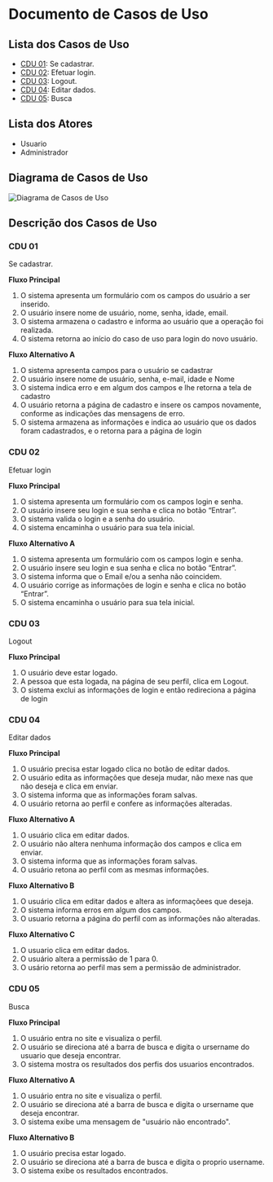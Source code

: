 # Documento de Casos de Uso

## Lista dos Casos de Uso

 - [CDU 01](#CDU-01): Se cadastrar.
 - [CDU 02](#CDU-02): Efetuar login.
 - [CDU 03](#CDU-03): Logout.
 - [CDU 04](#CDU-04): Editar dados.
 - [CDU 05](#CDU-05): Busca


## Lista dos Atores

 - Usuario
 - Administrador 

## Diagrama de Casos de Uso
![Diagrama de Casos de Uso](https://user-images.githubusercontent.com/82223070/143919962-12685e72-afef-4290-9a3d-1167b32ca1ee.jpeg)

## Descrição dos Casos de Uso

### CDU 01

Se cadastrar.

**Fluxo Principal**

1. O sistema apresenta um formulário com os campos do usuário a ser inserido.
2. O usuário insere nome de usuário, nome, senha, idade, email.
3. O sistema armazena o cadastro e informa ao usuário que a operação foi realizada.
4. O sistema retorna ao início do caso de uso para login do novo usuário. 

**Fluxo Alternativo A**

1. O sistema apresenta campos para o usuário se cadastrar 
2. O usuário insere nome de usuário, senha, e-mail, idade e Nome
3. O sistema indica erro e em algum dos campos e lhe retorna a tela de cadastro 
4. O usuário retorna a página de cadastro e insere os campos novamente, conforme as indicações das mensagens de erro.
5. O sistema armazena as informações e indica ao usuário que os dados foram cadastrados, e o retorna para a página de login

### CDU 02

Efetuar login

**Fluxo Principal**

1. O sistema apresenta um formulário com os campos login e senha.
2. O usuário insere seu login e sua senha e clica no botão “Entrar”.
3. O sistema valida o login e a senha do usuário.
4. O sistema encaminha o usuário para sua tela inicial.

**Fluxo Alternativo A**

1. O sistema apresenta um formulário com os campos login e senha.
2. O usuário insere seu login e sua senha e clica no botão “Entrar”.
3. O sistema informa que o Email e/ou a senha não coincidem.
4. O usuário corrige as informações de login e senha e clica no botão “Entrar”.
5. O sistema encaminha o usuário para sua tela inicial.


### CDU 03

Logout 

**Fluxo Principal**

1. O usuário deve estar logado.
2. A pessoa que esta logada, na página de seu perfil, clica em Logout.
3. O sistema exclui as informações de login e então redireciona a página de login


### CDU 04

Editar dados

**Fluxo Principal**

1. O usuário precisa estar logado clica no botão de editar dados.
2. O usuário edita as informações que deseja mudar, não mexe nas que não deseja e clica em enviar.
3. O sistema informa que as informações foram salvas.
4. O usuário retorna ao perfil e confere as informações alteradas.

**Fluxo Alternativo A**

1. O usuário clica em editar dados.
2. O usuário não altera nenhuma informação dos campos e clica em enviar.
3. O sistema informa que as informações foram salvas.
4. O usuário retona ao perfil com as mesmas informações.

**Fluxo Alternativo B**

1. O usuário clica em editar dados e altera as informaçõees que deseja.
2. O sistema informa erros em algum dos campos.
3. O usuario retorna a página do perfil com as informações não alteradas.

**Fluxo Alternativo C**

1. O usuario clica em editar dados.
1. O usuário altera a permissão de 1 para 0.
2. O usário retorna ao perfil mas sem a permissão de administrador.


### CDU 05

Busca

**Fluxo Principal**

1. O usuário entra no site e visualiza o perfil.
2. O usuário se direciona até a barra de busca e digita o ursername do usuario que deseja encontrar.
3. O sistema mostra os resultados dos perfis dos usuarios encontrados.

**Fluxo Alternativo A**

1. O usuário entra no site e visualiza o perfil.
2. O usuário se direciona até a barra de busca e digita o ursername que deseja encontrar.
3. O sistema exibe uma mensagem de "usuário não encontrado".

**Fluxo Alternativo B**

1. O usuário precisa estar logado.
2. O usuário se direciona até a barra de busca e digita o proprio username.
3. O sistema exibe os resultados encontrados.
